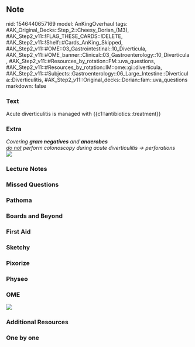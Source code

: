 ## Note
nid: 1546440657169
model: AnKingOverhaul
tags: #AK_Original_Decks::Step_2::Cheesy_Dorian_(M3), #AK_Step2_v11::!FLAG_THESE_CARDS::!DELETE, #AK_Step2_v11::!Shelf::#Cards_AnKing_Skipped, #AK_Step2_v11::#OME::03_Gastrointestinal::10_Diverticula, #AK_Step2_v11::#OME_banner::Clinical::03_Gastroenterology::10_Diverticula, #AK_Step2_v11::#Resources_by_rotation::FM::uva_questions, #AK_Step2_v11::#Resources_by_rotation::IM::ome::gi::diverticula, #AK_Step2_v11::#Subjects::Gastroenterology::06_Large_Intestine::Diverticula::Diverticulitis, #AK_Step2_v11::Original_decks::Dorian::fam::uva_questions
markdown: false

### Text
Acute diverticulitis is managed with {{c1::antibiotics::treatment}}

### Extra
<div>
  <div style="display: inline !important;">
    <i>Covering <b>gram negatives</b> and <b>anaerobes</b></i>
  </div>
</div>
<div>
  <div style="display: inline !important;">
    <i><u>do not</u> perform colonoscopy during acute
    diverticulitis → perforations</i>
  </div>
  <div>
    <i><b><img src="div.png"></b></i>
  </div>
</div>

### Lecture Notes


### Missed Questions


### Pathoma


### Boards and Beyond


### First Aid


### Sketchy


### Pixorize


### Physeo


### OME
<div class="ome-widget">
  <a href=
  "https://onlinemeded.org/spa/gastroenterology/diverticula/acquire?ref=anki">
  <img src="_OME_AnkiFlashcards_Lesson_6.png"></a>
</div>

### Additional Resources


### One by one

